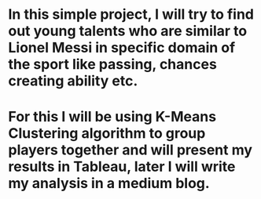 # In this simple project, I will try to find out young talents who are similar to Lionel Messi in specific domain of the sport like passing, chances creating ability etc.
# For this I will be using K-Means Clustering algorithm to group players together and will present my results in Tableau, later I will write my analysis in a medium blog.
